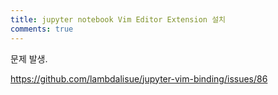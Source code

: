 ```yaml
---
title: jupyter notebook Vim Editor Extension 설치
comments: true
---
```


문제 발생.

https://github.com/lambdalisue/jupyter-vim-binding/issues/86